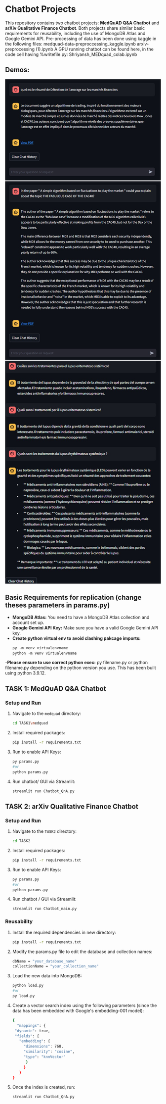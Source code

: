 # Chatbot Projects

This repository contains two chatbot projects: **MedQuAD Q&A Chatbot** and **arXiv Qualitative Finance Chatbot**. Both projects share similar basic requirements for reusability, including the use of MongoDB Atlas and Google Gemini API.
Pre-processing of data has been done using kaggle in the following files:
medquad-data-preproccessing_kaggle.ipynb
arxiv-preprocessing (1).ipynb
A GPU running chatbot can be found here, in the code cell having %writefile.py:
Shriyansh_MEDquad_colab.ipynb
## Demos:
![screenshot](https://github.com/ShriyanshCode/NULLCLASS_SHRIYANSH/blob/master/brief_desc.jpg)
![screenshot](https://github.com/ShriyanshCode/NULLCLASS_SHRIYANSH/blob/master/explanation.jpg)
![screenshot](https://github.com/ShriyanshCode/NULLCLASS_SHRIYANSH/blob/master/multilanguage.jpg)

## Basic Requirements for replication (change theses parameters in params.py)
- **MongoDB Atlas:** You need to have a MongoDB Atlas collection and account set up.
- **Google Gemini API Key:** Make sure you have a valid Google Gemini API key.
- **Create python virtual env to avoid clashing pakcage imports:**
  ```python
  py -m venv virtualenvname
  python -m venv virtualenvname
-**Please ensure to use correct python exec:**
py filename.py or python filename.py depending on the python version you use.
This has been built using python 3.9.12.

## TASK 1: MedQuAD Q&A Chatbot

### Setup and Run
1. Navigate to the `medquad` directory:
   ```bash
   cd TASK1\medquad
2. Install required packages:
   ```bash
   pip install -r requirements.txt
3. Run to enable API Keys:
   ```bash
   py params.py
   #or
   python params.py
2. Run chatbot/ GUI via Streamlit:
   ```bash
   streamlit run Chatbot_QnA.py

## TASK 2: arXiv Qualitative Finance Chatbot

### Setup and Run
1. Navigate to the `TASK2` directory:
   ```bash
   cd TASK2
2. Install required packages:
   ```bash
   pip install -r requirements.txt
3. Run to enable API Keys:
   ```bash
   py params.py
   #or
   python params.py

4. Run chatbot / GUI via Streamlit:
   ```bash
   streamlit run Chatbot_main.py
### Reusability
1. Install the required dependencies in new directory:
   ```bash
   pip install -r requirements.txt
2. Modify the params.py file to edit the database and collection names:
   ```bash
   dbName = "your_database_name"
   collectionName = "your_collection_name"
3. Load the new data into MongoDB:
   ```bash
   python load.py
   #or
   py load.py
4. Create a vector search index using the following parameters (since the data has been embedded with Google's embedding-001 model):
   ```bash
   {
     "mappings": {
    "dynamic": true,
    "fields": {
      "embedding": {
        "dimensions": 768,
        "similarity": "cosine",
        "type": "knnVector"
         }
        }
      }
   }
5. Once the index is created, run:
    ```bash
   streamlit run Chatbot_QnA.py
     
